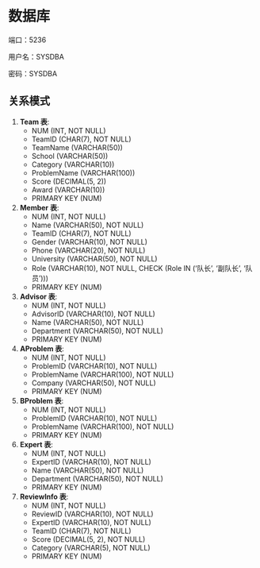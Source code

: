 # 数据库

端口：5236

用户名：SYSDBA

密码：SYSDBA

## 关系模式

1. **Team 表**:
   - NUM (INT, NOT NULL)
   - TeamID (CHAR(7), NOT NULL)
   - TeamName (VARCHAR(50))
   - School (VARCHAR(50))
   - Category (VARCHAR(10))
   - ProblemName (VARCHAR(100))
   - Score (DECIMAL(5, 2))
   - Award (VARCHAR(10))
   - PRIMARY KEY (NUM)
2. **Member 表**:
   - NUM (INT, NOT NULL)
   - Name (VARCHAR(50), NOT NULL)
   - TeamID (CHAR(7), NOT NULL)
   - Gender (VARCHAR(10), NOT NULL)
   - Phone (VARCHAR(20), NOT NULL)
   - University (VARCHAR(50), NOT NULL)
   - Role (VARCHAR(10), NOT NULL, CHECK (Role IN (‘队长’, ‘副队长’, ‘队员’)))
   - PRIMARY KEY (NUM)
3. **Advisor 表**:
   - NUM (INT, NOT NULL)
   - AdvisorID (VARCHAR(10), NOT NULL)
   - Name (VARCHAR(50), NOT NULL)
   - Department (VARCHAR(50), NOT NULL)
   - PRIMARY KEY (NUM)
4. **AProblem 表**:
   - NUM (INT, NOT NULL)
   - ProblemID (VARCHAR(10), NOT NULL)
   - ProblemName (VARCHAR(100), NOT NULL)
   - Company (VARCHAR(50), NOT NULL)
   - PRIMARY KEY (NUM)
5. **BProblem 表**:
   - NUM (INT, NOT NULL)
   - ProblemID (VARCHAR(10), NOT NULL)
   - ProblemName (VARCHAR(100), NOT NULL)
   - PRIMARY KEY (NUM)
6. **Expert 表**:
   - NUM (INT, NOT NULL)
   - ExpertID (VARCHAR(10), NOT NULL)
   - Name (VARCHAR(50), NOT NULL)
   - Department (VARCHAR(50), NOT NULL)
   - PRIMARY KEY (NUM)
7. **ReviewInfo 表**:
   - NUM (INT, NOT NULL)
   - ReviewID (VARCHAR(10), NOT NULL)
   - ExpertID (VARCHAR(10), NOT NULL)
   - TeamID (CHAR(7), NOT NULL)
   - Score (DECIMAL(5, 2), NOT NULL)
   - Category (VARCHAR(5), NOT NULL)
   - PRIMARY KEY (NUM)